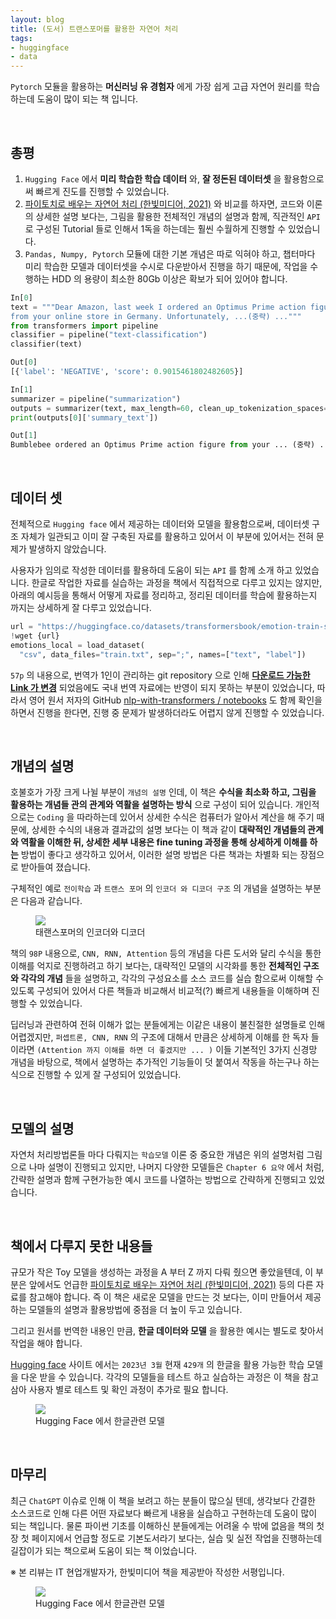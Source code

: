 ```yaml
---
layout: blog
title: (도서) 트랜스포머를 활용한 자연어 처리
tags:
- huggingface
- data
---
```


`Pytorch` 모듈을 활용하는 **머신러닝 유 경험자** 에게 가장 쉽게 고급 자연어 원리를 학습하는데 도움이 많이 되는 책 입니다.

<br />

## 총평

1. `Hugging Face` 에서 **미리 학습한 학습 데이터** 와, **잘 정돈된 데이터셋** 을 활용함으로써 빠르게 진도를 진행할 수 있었습니다.
2. [파이토치로 배우는 자연어 처리 (한빛미디어, 2021)](https://github.com/rickiepark/nlp-with-pytorch) 와 비교를 하자면, 코드와 이론의 상세한 설명 보다는, 그림을 활용한 전체적인 개념의 설명과 함께, 직관적인 `API` 로 구성된 Tutorial 들로 인해서 1독을 하는데는 훨씬 수월하게 진행할 수 있었습니다.
3. `Pandas, Numpy, Pytorch` 모듈에 대한 기본 개념은 따로 익혀야 하고, 챕터마다 미리 학습한 모델과 데이터셋을 수시로 다운받아서 진행을 하기 때문에, 작업을 수행하는 HDD 의 용량이 최소한 80Gb 이상은 확보가 되어 있어야 합니다.

```python
In[0]
text = """Dear Amazon, last week I ordered an Optimus Prime action figure \
from your online store in Germany. Unfortunately, ...(중략) ..."""
from transformers import pipeline
classifier = pipeline("text-classification")
classifier(text)

Out[0]
[{'label': 'NEGATIVE', 'score': 0.9015461802482605}]

In[1]
summarizer = pipeline("summarization")
outputs = summarizer(text, max_length=60, clean_up_tokenization_spaces=True)
print(outputs[0]['summary_text'])

Out[1]
Bumblebee ordered an Optimus Prime action figure from your ... (중략) ...
```

<br />

## 데이터 셋
전체적으로 `Hugging face` 에서 제공하는 데이터와 모델을 활용함으로써, 데이터셋 구조 자체가 일관되고 이미 잘 구축된 자료를 활용하고 있어서 이 부분에 있어서는 전혀 문제가 발생하지 않았습니다.

사용자가 임의로 작성한 데이터를 활용하데 도움이 되는 `API` 를 함께 소개 하고 있었습니다. 한글로 작업한 자료를 실습하는 과정을 책에서 직접적으로 다루고 있지는 않지만, 아래의 예시등을 통해서 어떻게 자료를 정리하고, 정리된 데이터를 학습에 활용하는지 까지는 상세하게 잘 다루고 있었습니다.

```python
url = "https://huggingface.co/datasets/transformersbook/emotion-train-split/raw/main/train.txt"
!wget {url}
emotions_local = load_dataset(
  "csv", data_files="train.txt", sep=";", names=["text", "label"])
```

`57p` 의 내용으로, 번역가 1인이 관리하는 git repository 으로 인해 **[다운로드 가능한 Link 가 변경](https://huggingface.co/datasets/transformersbook/emotion-train-split/raw/main/train.txt)** 되었음에도 국내 번역 자료에는 반영이 되지 못하는 부분이 있었습니다, 따라서 영어 원서 저자의 GitHub [nlp-with-transformers / notebooks](https://github.com/nlp-with-transformers/notebooks) 도 함께 확인을 하면서 진행을 한다면, 진행 중 문제가 발생하더라도 어렵지 않게 진행할 수 있었습니다.

<br />

## 개념의 설명
호불호가 가장 크게 나뉠 부분이 `개념의 설명` 인데, 이 책은 **수식을 최소화 하고, 그림을 활용하는 개념들 관의 관계와 역활을 설명하는 방식** 으로 구성이 되어 있습니다. 개인적으로는 `Coding` 을 따라하는데 있어서 상세한 수식은 컴퓨터가 알아서 계산을 해 주기 때문에, 상세한 수식의 내용과 결과값의 설명 보다는 이 책과 같이 **대략적인 개념들의 관계와 역활을 이해한 뒤, 상세한 세부 내용은 fine tuning 과정을 통해 상세하게 이해를 하는** 방법이 좋다고 생각하고 있어서, 이러한 설명 방법은 다른 책과는 차별화 되는 장점으로 받아들여 졌습니다.

구체적인 예로 `전이학습` 과 `트랜스 포머` 의 `인코더 와 디코더 구조` 의 개념을 설명하는 부분은 다음과 같습니다.

<figure class="align-center">
  <img src="https://github.com/rickiepark/nlp-with-transformers/blob/main/images/chapter03_transformer-encoder-decoder.png?raw=1">
  <figcaption>태랜스포머의 인코더와 디코더</figcaption>
</figure>

책의 `98P` 내용으로, `CNN, RNN, Attention` 등의 개념을 다른 도서와 달리 수식을 통한 이해를 억지로 진행하려고 하기 보다는, 대략적인 모델의 시각화를 통한 **전체적인 구조와 각각의 개념** 들을 설명하고, 각각의 구성요소를 소스 코드를 실습 함으로써 이해할 수 있도록 구성되어 있어서 다른 책들과 비교해서 비교적(?) 빠르게 내용들을 이해하며 진행할 수 있었습니다.

딥러닝과 관련하여 전혀 이해가 없는 분들에게는 이같은 내용이 불친절한 설명들로 인해 어렵겠지만, `퍼셉트론, CNN, RNN` 의 구조에 대해서 만큼은 상세하게 이해를 한 독자 들이라면 `(Attention 까지 이해를 하면 더 좋겠지만 ... )` 이들 기본적인 3가지 신경망 개념을 바탕으로, 책에서 설명하는 추가적인 기능들이 덧 붙여서 작동을 하는구나 하는 식으로 진행할 수 있게 잘 구성되어 있었습니다.

<br />

## 모델의 설명
자연처 처리방법론들 마다 다뤄지는 `학습모델` 이론 중 중요한 개념은 위의 설명처럼 그림으로 나마 설명이 진행되고 있지만, 나머지 다양한 모델들은 `Chapter 6 요약` 에서 처럼, 간략한 설명과 함께 구현가능한 예시 코드를 나열하는 방법으로 간략하게 진행되고 있었습니다.

<br />

## 책에서 다루지 못한 내용들
규모가 작은 Toy 모델을 생성하는 과정을 A 부터 Z 까지 다뤄 줬으면 좋았을텐데, 이 부분은 앞에서도 언급한 [파이토치로 배우는 자연어 처리 (한빛미디어, 2021)](https://github.com/rickiepark/nlp-with-pytorch) 등의 다른 자료를 참고해야 합니다. 즉 이 책은 새로운 모델을 만드는 것 보다는, 이미 만들어서 제공하는 모델들의 설명과 활용방법에 중점을 더 높이 두고 있습니다.


그리고 원서를 번역한 내용인 만큼, **한글 데이터와 모델** 을 활용한 예시는 별도로 찾아서 작업을 해야 합니다.

[Hugging face](https://huggingface.co/models?language=ko&sort=downloads) 사이트 에서는 `2023년 3월` 현재 `429개` 의 한글을 활용 가능한 학습 모델을 다운 받을 수 있습니다. 각각의 모델들을 테스트 하고 실습하는 과정은 이 책을 참고삼아 사용자 별로 테스트 및 확인 과정이 추가로 필요 합니다.

<figure class="align-center">
  <img src="{{site.baseurl}}/assets/book/huggingface.png">
  <figcaption>Hugging Face 에서 한글관련 모델</figcaption>
</figure>

<br/>

## 마무리
최근 `ChatGPT` 이슈로 인해 이 책을 보려고 하는 분들이 많으실 텐데, 생각보다 간결한 소스코드로 인해 다른 어떤 자료보다 빠르게 내용을 실습하고 구현하는데 도움이 많이 되는 책입니다. 물론 파이썬 기초를 이해하신 분들에게는 어려울 수 밖에 없음을 책의 첫 장 첫 페이지에서 언급할 정도로 기본도서라기 보다는, 실습 및 실전 작업을 진행하는데 길잡이가 되는 책으로써 도움이 되는 책 이었습니다.

※ 본 리뷰는 IT 현업개발자가, 한빛미디어 책을 제공받아 작성한 서평입니다.

<figure class="align-center">
  <img src="{{site.baseurl}}/assets/book/hugging.jpeg">
  <figcaption>Hugging Face 에서 한글관련 모델</figcaption>
</figure>

